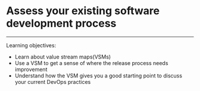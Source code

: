 # Assess your existing software development process
___

Learning objectives:

* Learn about value stream maps(VSMs)
* Use a VSM to get a sense of where the release process needs improvement
* Understand how the VSM gives you a good starting point to discuss your current DevOps practices

